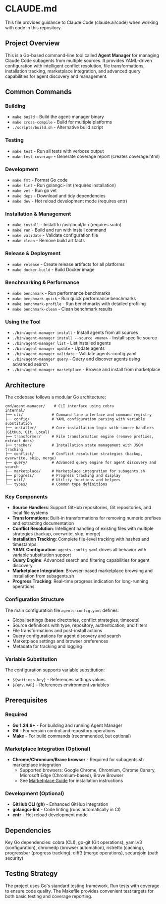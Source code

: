 # CLAUDE.md

This file provides guidance to Claude Code (claude.ai/code) when working with code in this repository.

## Project Overview

This is a Go-based command-line tool called **Agent Manager** for managing Claude Code subagents from multiple sources. It provides YAML-driven configuration with intelligent conflict resolution, file transformations, installation tracking, marketplace integration, and advanced query capabilities for agent discovery and management.

## Common Commands

### Building
- `make build` - Build the agent-manager binary
- `make cross-compile` - Build for multiple platforms
- `./scripts/build.sh` - Alternative build script

### Testing
- `make test` - Run all tests with verbose output
- `make test-coverage` - Generate coverage report (creates coverage.html)

### Development
- `make fmt` - Format Go code
- `make lint` - Run golangci-lint (requires installation)
- `make vet` - Run go vet
- `make deps` - Download and tidy dependencies
- `make dev` - Hot reload development mode (requires entr)

### Installation & Management
- `make install` - Install to /usr/local/bin (requires sudo)
- `make run` - Build and run with install command
- `make validate` - Validate configuration file
- `make clean` - Remove build artifacts

### Release & Deployment
- `make release` - Create release artifacts for all platforms
- `make docker-build` - Build Docker image

### Benchmarking & Performance
- `make benchmark` - Run performance benchmarks
- `make benchmark-quick` - Run quick performance benchmarks
- `make benchmark-profile` - Run benchmarks with detailed profiling
- `make benchmark-clean` - Clean benchmark results

### Using the Tool
- `./bin/agent-manager install` - Install agents from all sources
- `./bin/agent-manager install --source <name>` - Install specific source
- `./bin/agent-manager list` - List installed agents
- `./bin/agent-manager update` - Update agents
- `./bin/agent-manager validate` - Validate agents-config.yaml
- `./bin/agent-manager query` - Query and discover agents using advanced search
- `./bin/agent-manager marketplace` - Browse and install from marketplace

## Architecture

The codebase follows a modular Go architecture:

```text
cmd/agent-manager/    # CLI interface using cobra
internal/
├── cli/             # Command line interface and command registry
├── config/          # YAML configuration parsing with variable substitution
├── installer/       # Core installation logic with source handlers (GitHub, Git, Local)
├── transformer/     # File transformation engine (remove prefixes, extract docs)
├── tracker/         # Installation state management with JSON tracking
├── conflict/        # Conflict resolution strategies (backup, overwrite, skip, merge)
├── query/           # Advanced query engine for agent discovery and search
├── marketplace/     # Marketplace integration for subagents.sh
├── progress/        # Progress tracking and display
├── util/            # Utility functions and helpers
└── types/           # Common type definitions
```

### Key Components

- **Source Handlers**: Support GitHub repositories, Git repositories, and local file systems
- **Transformations**: Built-in transformations for removing numeric prefixes and extracting documentation
- **Conflict Resolution**: Intelligent handling of existing files with multiple strategies (backup, overwrite, skip, merge)
- **Installation Tracking**: Complete file-level tracking with hashes and timestamps
- **YAML Configuration**: `agents-config.yaml` drives all behavior with variable substitution support
- **Query Engine**: Advanced search and filtering capabilities for agent discovery
- **Marketplace Integration**: Browser-based marketplace browsing and installation from subagents.sh
- **Progress Tracking**: Real-time progress indication for long-running operations

### Configuration Structure

The main configuration file `agents-config.yaml` defines:

- Global settings (base directories, conflict strategies, timeouts)
- Source definitions with type, repository, authentication, and filters
- File transformations and post-install actions
- Query configurations for agent discovery and search
- Marketplace settings and browser preferences
- Metadata for tracking and logging

### Variable Substitution

The configuration supports variable substitution:

- `${settings.key}` - References settings values
- `${env.VAR}` - References environment variables

## Prerequisites

### Required

- **Go 1.24.6+** - For building and running Agent Manager
- **Git** - For version control and repository operations
- **Make** - For build commands (recommended, but optional)

### Marketplace Integration (Optional)

- **Chrome/Chromium/Brave browser** - Required for subagents.sh marketplace integration
  - Supported browsers: Google Chrome, Chromium, Chrome Canary, Microsoft Edge (Chromium-based), Brave Browser
  - See [Marketplace Guide](docs/commands/MARKETPLACE.md) for installation instructions

### Development (Optional)

- **GitHub CLI (gh)** - Enhanced GitHub integration
- **golangci-lint** - Code linting (runs automatically in CI)
- **entr** - Hot reload development mode

## Dependencies

Key Go dependencies: cobra (CLI), go-git (Git operations), yaml.v3 (configuration), chromedp (browser automation), ristretto (caching), progressbar (progress tracking), diff3 (merge operations), securejoin (path security)

## Testing Strategy

The project uses Go's standard testing framework. Run tests with coverage to ensure code quality. The Makefile provides convenient test targets for both basic testing and coverage reporting.
